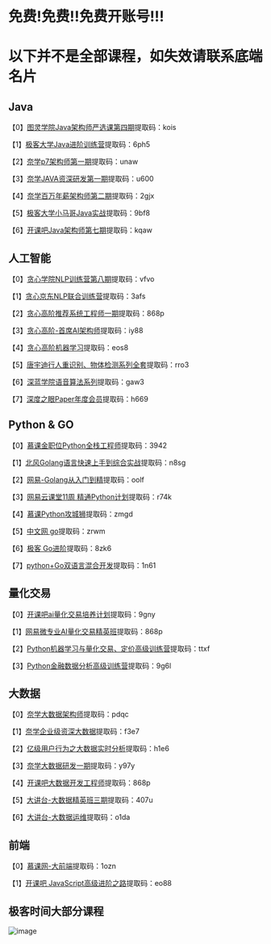 # 免费!免费!!免费开账号!!!
# 以下并不是全部课程，如失效请联系底端名片
## Java
【0】[图灵学院Java架构师严选课第四期](https://pan.baidu.com/s/1lXvWpojFIpRGpA1XFsNX7w)提取码：kois

【1】[极客大学Java进阶训练营](https://pan.baidu.com/s/1qaHBFO84Oz6GP6DZr428KQ)提取码：6ph5

【2】[奈学p7架构师第一期](https://pan.baidu.com/s/1CloHLYHEePo_uLrUxhB-0g)提取码：unaw

【3】[奈学JAVA资深研发第一期](https://pan.baidu.com/s/1OlkD0O-yA236KGiJtTDUZQ)提取码：u600

【4】[奈学百万年薪架构师第二期](https://pan.baidu.com/s/1JylhJcQlnwQ8z7izX3nQKA)提取码：2gjx 

【5】[极客大学小马哥Java实战](https://pan.baidu.com/s/1v6qePuFopfe9ImuU2PqGQQ)提取码：9bf8 

【6】[开课吧Java架构师第七期](https://pan.baidu.com/s/1ckOBqKhG5AvrT5YeEUwHNg)提取码：kqaw

## 人工智能
【0】[贪心学院NLP训练营第八期](https://pan.baidu.com/s/1jCHlQaj2427OFXTW5NX2uw )提取码：vfvo

【1】[贪心京东NLP联合训练营](https://pan.baidu.com/s/1RTjYBWV193Bk2DryfznrUA )提取码：3afs

【2】[贪心高阶推荐系统工程师一期](https://pan.baidu.com/s/1eBiSqOLYB4sihLTSRb8OcQ )提取码：868p

【3】[贪心高阶-首席AI架构师](https://pan.baidu.com/s/1Ofs_o_WVV893YZ80ow-YNw )提取码：iy88

【4】[贪心高阶机器学习](https://pan.baidu.com/s/15TN1H5FpLobBFVlIjlTPqg )提取码：eos8

【5】[唐宇迪行人重识别、物体检测系列全套](https://pan.baidu.com/s/1u9n_jtwuPMs0wWRi-hnLLw)提取码：rro3

【6】[深蓝学院语音算法系列](https://pan.baidu.com/s/1I1k7aBqx7GWSPfXd4RyCSg )提取码：gaw3

【7】[深度之眼Paper年度会员](https://pan.baidu.com/s/1QX0rct-PDbL1KixDvCWd1Q )提取码：h669

## Python & GO
【0】[慕课金职位Python全栈工程师](https://pan.baidu.com/s/1HpNwpbSkz39AfeAlYMvgXw)提取码：3942

【1】[北风Golang语言快速上手到综合实战](https://pan.baidu.com/s/1ZIFOYby6VP6flZX6kXiEng )提取码：n8sg

【2】[网易-Golang从入门到精](https://pan.baidu.com/s/1lZFC3ZPnCBOVqI_HYsMpWA )提取码：oolf

【3】[网易云课堂11周 精通Python计划](https://pan.baidu.com/s/1-NEykmEzh89ioSJ0PcNkHg )提取码：r74k

【4】[慕课Python攻城狮](https://pan.baidu.com/s/1qWNixULxaquaHS0KgFygQg )提取码：zmgd

【5】[中文网 go](https://pan.baidu.com/s/1vATXiTBrPAGIunn3E_xDqQ )提取码：zrwm

【6】[极客 Go进阶](https://pan.baidu.com/s/1kvK7WP0HYPRNMXAnqbxDuQ )提取码：8zk6

【7】[python+Go双语言混合开发](https://pan.baidu.com/s/1koTE985LLX_aIpBSj7DjcQ )提取码：1n61

## 量化交易
【0】[开课吧ai量化交易培养计划](https://pan.baidu.com/s/1UILHdQKIG46r_xpB2vpb7A )提取码：9gny

【1】[网易微专业AI量化交易精英班](https://pan.baidu.com/s/1eBiSqOLYB4sihLTSRb8OcQ )提取码：868p

【2】[Python机器学习与量化交易、定价高级训练营](https://pan.baidu.com/s/1j_RpRSHSsri9XVNrCLnpUA )提取码：ttxf

【3】[Python金融数据分析高级训练营](https://pan.baidu.com/s/1Z7Lt60uNX71wjc_EqJ9B4w )提取码：9g6l

## 大数据
【0】[奈学大数据架构师](https://pan.baidu.com/s/1weckmrrJKAmYkfT1sprPKg )提取码：pdqc

【1】[奈学企业级资深大数据](https://pan.baidu.com/s/1hepxE653PJipCh2VKupCxQ )提取码：f3e7

【2】[亿级用户行为之大数据实时分析](https://pan.baidu.com/s/151yGz991GbHrLeeqv3DZwQ )提取码：h1e6

【3】[奈学大数据研发一期](https://pan.baidu.com/s/10jPnGsPWkx4IusGaGVBDOA )提取码：y97y

【4】[开课吧大数据开发工程师](https://pan.baidu.com/s/1eBiSqOLYB4sihLTSRb8OcQ )提取码：868p

【5】[大讲台-大数据精英班三期](https://pan.baidu.com/s/1l_lbH15gw8hcbZfUQa-LKg )提取码：407u

【6】[大讲台-大数据运维](https://pan.baidu.com/s/1j9SF_hGZNJ8hmwB1U4c_4Q )提取码：o1da

## 前端
【0】[慕课网-大前端](https://pan.baidu.com/s/1hsazt7torKXtWXEujcOTvA)提取码：1ozn

【1】[开课吧 JavaScript高级进阶之路](https://pan.baidu.com/s/1Onb7wHHIpW1A_lj7KnM-NQ )提取码：eo88

## 极客时间大部分课程

![image](https://github.com/popcornGit/Learning-materials/blob/main/ID.jpg)
